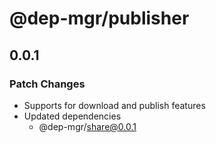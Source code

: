 # @dep-mgr/publisher

## 0.0.1

### Patch Changes

- Supports for download and publish features
- Updated dependencies
  - @dep-mgr/share@0.0.1
